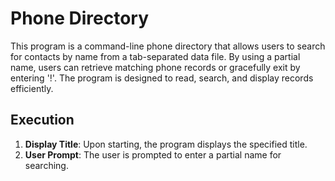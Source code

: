 # Phone Directory 

This program is a command-line phone directory that allows users to search for contacts by name from a tab-separated data file. By using a partial name, users can retrieve matching phone records or gracefully exit by entering '!'. The program is designed to read, search, and display records efficiently.

## Execution

1. **Display Title**: Upon starting, the program displays the specified title.
2. **User Prompt**: The user is prompted to enter a partial name for searching.